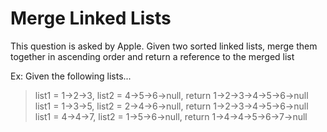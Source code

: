 # Merge Linked Lists

This question is asked by Apple. Given two sorted linked lists, merge them together in ascending order and return a reference to the merged list


Ex: Given the following lists...

> list1 = 1->2->3, list2 = 4->5->6->null, return 1->2->3->4->5->6->null<br>
> list1 = 1->3->5, list2 = 2->4->6->null, return 1->2->3->4->5->6->null<br>
> list1 = 4->4->7, list2 = 1->5->6->null, return 1->4->4->5->6->7->null